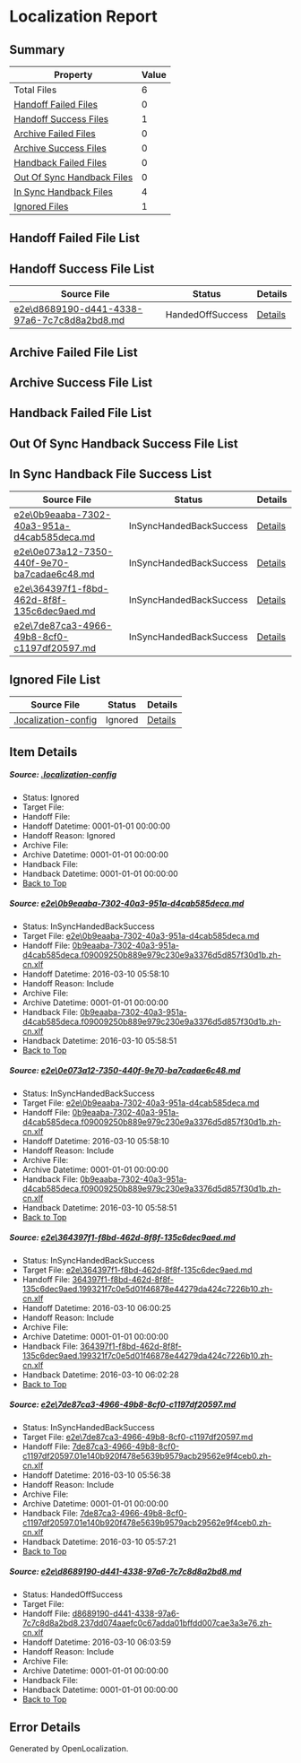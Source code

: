 # <a name='report-top'></a> Localization Report

## Summary
 Property | Value 
 -------- | ----- 
 Total Files | 6
[ Handoff Failed Files ](#handoff-failed-list)| 0
[ Handoff Success Files ](#handoff-success-list)| 1
[ Archive Failed Files ](#archive-failed-list)| 0
[ Archive Success Files ](#archive-success-list)| 0
[ Handback Failed Files ](#handback-failed-list)| 0
[ Out Of Sync Handback Files ](#outofsync-handback-success-list)| 0
[ In Sync Handback Files ](#insync-handback-success-list)| 4
[ Ignored Files ](#ignored-list)| 1

## <a name='handoff-failed-list'></a> Handoff Failed File List

## <a name='handoff-success-list'></a> Handoff Success File List
 Source File | Status | Details 
 ----------- | ------ | ------- 
 [e2e\d8689190-d441-4338-97a6-7c7c8d8a2bd8.md](https://github.com/OpenLocalizationTest/oltest/blob/15c8af77689195b2c94597c48e4c6df0943ca546/e2e/d8689190-d441-4338-97a6-7c7c8d8a2bd8.md) | HandedOffSuccess | [Details](#2fda528858ae8f32a9819c36e82ce04e61c8eae55)

## <a name='archive-failed-list'></a> Archive Failed File List

## <a name='archive-success-list'></a> Archive Success File List

## <a name='handback-failed-list'></a> Handback Failed File List

## <a name='outofsync-handback-success-list'></a> Out Of Sync Handback Success File List

## <a name='insync-handback-success-list'></a> In Sync Handback File Success List
 Source File | Status | Details 
 ----------- | ------ | ------- 
 [e2e\0b9eaaba-7302-40a3-951a-d4cab585deca.md](https://github.com/OpenLocalizationTest/oltest/blob/95b9fc58041d89683a5873f1a36c01ca9181a118/e2e/0b9eaaba-7302-40a3-951a-d4cab585deca.md) | InSyncHandedBackSuccess | [Details](#0976cbe1865c22f9910ce161ef7b98ae478e66831)
 [e2e\0e073a12-7350-440f-9e70-ba7cadae6c48.md](https://github.com/OpenLocalizationTest/oltest/blob/15c8af77689195b2c94597c48e4c6df0943ca546/e2e/0e073a12-7350-440f-9e70-ba7cadae6c48.md) | InSyncHandedBackSuccess | [Details](#0976cbe1865c22f9910ce161ef7b98ae478e66832)
 [e2e\364397f1-f8bd-462d-8f8f-135c6dec9aed.md](https://github.com/OpenLocalizationTest/oltest/blob/5a4de7a07627a357bddaa17d8a3edf5d3c1599c3/e2e/364397f1-f8bd-462d-8f8f-135c6dec9aed.md) | InSyncHandedBackSuccess | [Details](#52f22989d2859d355b12a00d17baedbc7a3beba03)
 [e2e\7de87ca3-4966-49b8-8cf0-c1197df20597.md](https://github.com/OpenLocalizationTest/oltest/blob/efb15430d836f4cc856811f6796018cc2ae1d0e5/e2e/7de87ca3-4966-49b8-8cf0-c1197df20597.md) | InSyncHandedBackSuccess | [Details](#6565ecac99a2f21d79633486b56bdb368868a9e44)

## <a name='ignored-list'></a> Ignored File List
 Source File | Status | Details 
 ----------- | ------ | ------- 
 [.localization-config](https://github.com/OpenLocalizationTest/oltest/blob/15c8af77689195b2c94597c48e4c6df0943ca546/.localization-config) | Ignored | [Details](#66aca4b1c2f43b14ec41e0e427345df94af1d5e10)

## Item Details
##### <a name='66aca4b1c2f43b14ec41e0e427345df94af1d5e10'></a> Source: [.localization-config](https://github.com/OpenLocalizationTest/oltest/blob/15c8af77689195b2c94597c48e4c6df0943ca546/.localization-config)
* Status: Ignored
* Target File: 
* Handoff File: 
* Handoff Datetime: 0001-01-01 00:00:00
* Handoff Reason: Ignored
* Archive File: 
* Archive Datetime: 0001-01-01 00:00:00
* Handback File: 
* Handback Datetime: 0001-01-01 00:00:00
* [Back to Top](#report-top)

##### <a name='0976cbe1865c22f9910ce161ef7b98ae478e66831'></a> Source: [e2e\0b9eaaba-7302-40a3-951a-d4cab585deca.md](https://github.com/OpenLocalizationTest/oltest/blob/95b9fc58041d89683a5873f1a36c01ca9181a118/e2e/0b9eaaba-7302-40a3-951a-d4cab585deca.md)
* Status: InSyncHandedBackSuccess
* Target File: [e2e\0b9eaaba-7302-40a3-951a-d4cab585deca.md](https://github.com/OpenLocalizationTestOrg/oltest.zh-cn/blob/8e47e4b3275c4b007f7e5b316aceada8755a1a3d/e2e/0b9eaaba-7302-40a3-951a-d4cab585deca.md)
* Handoff File: [0b9eaaba-7302-40a3-951a-d4cab585deca.f09009250b889e979c230e9a3376d5d857f30d1b.zh-cn.xlf](https://github.com/OpenLocalizationTestOrg/olhandoff/blob/d043c287f90c0d1c5d4783c2face1af7d4e08a76/ol-handoff/OpenLocalizationTestOrg/oltest.zh-cn/xinjiang/ht/0b9eaaba-7302-40a3-951a-d4cab585deca.f09009250b889e979c230e9a3376d5d857f30d1b.zh-cn.xlf)
* Handoff Datetime: 2016-03-10 05:58:10
* Handoff Reason: Include
* Archive File: 
* Archive Datetime: 0001-01-01 00:00:00
* Handback File: [0b9eaaba-7302-40a3-951a-d4cab585deca.f09009250b889e979c230e9a3376d5d857f30d1b.zh-cn.xlf](https://github.com/OpenLocalizationTestOrg/olhandback/blob/02ee74d8b91659735d063642208d93685a46c809/ol-handback/OpenLocalizationTestOrg/oltest.zh-cn/xinjiang/ht/0b9eaaba-7302-40a3-951a-d4cab585deca.f09009250b889e979c230e9a3376d5d857f30d1b.zh-cn.xlf)
* Handback Datetime: 2016-03-10 05:58:51
* [Back to Top](#report-top)

##### <a name='0976cbe1865c22f9910ce161ef7b98ae478e66832'></a> Source: [e2e\0e073a12-7350-440f-9e70-ba7cadae6c48.md](https://github.com/OpenLocalizationTest/oltest/blob/15c8af77689195b2c94597c48e4c6df0943ca546/e2e/0e073a12-7350-440f-9e70-ba7cadae6c48.md)
* Status: InSyncHandedBackSuccess
* Target File: [e2e\0b9eaaba-7302-40a3-951a-d4cab585deca.md](https://github.com/OpenLocalizationTestOrg/oltest.zh-cn/blob/8e47e4b3275c4b007f7e5b316aceada8755a1a3d/e2e/0b9eaaba-7302-40a3-951a-d4cab585deca.md)
* Handoff File: [0b9eaaba-7302-40a3-951a-d4cab585deca.f09009250b889e979c230e9a3376d5d857f30d1b.zh-cn.xlf](https://github.com/OpenLocalizationTestOrg/olhandoff/blob/d043c287f90c0d1c5d4783c2face1af7d4e08a76/ol-handoff/OpenLocalizationTestOrg/oltest.zh-cn/xinjiang/ht/0b9eaaba-7302-40a3-951a-d4cab585deca.f09009250b889e979c230e9a3376d5d857f30d1b.zh-cn.xlf)
* Handoff Datetime: 2016-03-10 05:58:10
* Handoff Reason: Include
* Archive File: 
* Archive Datetime: 0001-01-01 00:00:00
* Handback File: [0b9eaaba-7302-40a3-951a-d4cab585deca.f09009250b889e979c230e9a3376d5d857f30d1b.zh-cn.xlf](https://github.com/OpenLocalizationTestOrg/olhandback/blob/02ee74d8b91659735d063642208d93685a46c809/ol-handback/OpenLocalizationTestOrg/oltest.zh-cn/xinjiang/ht/0b9eaaba-7302-40a3-951a-d4cab585deca.f09009250b889e979c230e9a3376d5d857f30d1b.zh-cn.xlf)
* Handback Datetime: 2016-03-10 05:58:51
* [Back to Top](#report-top)

##### <a name='52f22989d2859d355b12a00d17baedbc7a3beba03'></a> Source: [e2e\364397f1-f8bd-462d-8f8f-135c6dec9aed.md](https://github.com/OpenLocalizationTest/oltest/blob/5a4de7a07627a357bddaa17d8a3edf5d3c1599c3/e2e/364397f1-f8bd-462d-8f8f-135c6dec9aed.md)
* Status: InSyncHandedBackSuccess
* Target File: [e2e\364397f1-f8bd-462d-8f8f-135c6dec9aed.md](https://github.com/OpenLocalizationTestOrg/oltest.zh-cn/blob/8593130ec3e45c6054b3e7c500652bf30eea0614/e2e/364397f1-f8bd-462d-8f8f-135c6dec9aed.md)
* Handoff File: [364397f1-f8bd-462d-8f8f-135c6dec9aed.199321f7c0e5d01f46878e44279da424c7226b10.zh-cn.xlf](https://github.com/OpenLocalizationTestOrg/olhandoff/blob/53cc38e1b643a388f554e14c74484a05e5535c99/ol-handoff/OpenLocalizationTestOrg/oltest.zh-cn/xinjiang/ht/364397f1-f8bd-462d-8f8f-135c6dec9aed.199321f7c0e5d01f46878e44279da424c7226b10.zh-cn.xlf)
* Handoff Datetime: 2016-03-10 06:00:25
* Handoff Reason: Include
* Archive File: 
* Archive Datetime: 0001-01-01 00:00:00
* Handback File: [364397f1-f8bd-462d-8f8f-135c6dec9aed.199321f7c0e5d01f46878e44279da424c7226b10.zh-cn.xlf](https://github.com/OpenLocalizationTestOrg/olhandback/blob/02bb683ce30e6e279a156c4a8adde1fe05b9b922/ol-handback/OpenLocalizationTestOrg/oltest.zh-cn/xinjiang/ht/364397f1-f8bd-462d-8f8f-135c6dec9aed.199321f7c0e5d01f46878e44279da424c7226b10.zh-cn.xlf)
* Handback Datetime: 2016-03-10 06:02:28
* [Back to Top](#report-top)

##### <a name='6565ecac99a2f21d79633486b56bdb368868a9e44'></a> Source: [e2e\7de87ca3-4966-49b8-8cf0-c1197df20597.md](https://github.com/OpenLocalizationTest/oltest/blob/efb15430d836f4cc856811f6796018cc2ae1d0e5/e2e/7de87ca3-4966-49b8-8cf0-c1197df20597.md)
* Status: InSyncHandedBackSuccess
* Target File: [e2e\7de87ca3-4966-49b8-8cf0-c1197df20597.md](https://github.com/OpenLocalizationTestOrg/oltest.zh-cn/blob/7f2b164ac62d7159de77a3f5c16d9df68e0099a0/e2e/7de87ca3-4966-49b8-8cf0-c1197df20597.md)
* Handoff File: [7de87ca3-4966-49b8-8cf0-c1197df20597.01e140b920f478e5639b9579acb29562e9f4ceb0.zh-cn.xlf](https://github.com/OpenLocalizationTestOrg/olhandoff/blob/041f0c3561bc2083ef05af0208576843fc2bdc4d/ol-handoff/OpenLocalizationTestOrg/oltest.zh-cn/xinjiang/ht/7de87ca3-4966-49b8-8cf0-c1197df20597.01e140b920f478e5639b9579acb29562e9f4ceb0.zh-cn.xlf)
* Handoff Datetime: 2016-03-10 05:56:38
* Handoff Reason: Include
* Archive File: 
* Archive Datetime: 0001-01-01 00:00:00
* Handback File: [7de87ca3-4966-49b8-8cf0-c1197df20597.01e140b920f478e5639b9579acb29562e9f4ceb0.zh-cn.xlf](https://github.com/OpenLocalizationTestOrg/olhandback/blob/40875c43529e0e1a86e6b021880ac9dadf9f7b55/ol-handback/OpenLocalizationTestOrg/oltest.zh-cn/xinjiang/ht/7de87ca3-4966-49b8-8cf0-c1197df20597.01e140b920f478e5639b9579acb29562e9f4ceb0.zh-cn.xlf)
* Handback Datetime: 2016-03-10 05:57:21
* [Back to Top](#report-top)

##### <a name='2fda528858ae8f32a9819c36e82ce04e61c8eae55'></a> Source: [e2e\d8689190-d441-4338-97a6-7c7c8d8a2bd8.md](https://github.com/OpenLocalizationTest/oltest/blob/15c8af77689195b2c94597c48e4c6df0943ca546/e2e/d8689190-d441-4338-97a6-7c7c8d8a2bd8.md)
* Status: HandedOffSuccess
* Target File: 
* Handoff File: [d8689190-d441-4338-97a6-7c7c8d8a2bd8.237dd074aaefc0c67adda01bffdd007cae3a3e76.zh-cn.xlf](https://github.com/OpenLocalizationTestOrg/olhandoff/blob/d7aa8ee52083e44f45ee07dfd5bb5fe87ddf2035/ol-handoff/OpenLocalizationTestOrg/oltest.zh-cn/xinjiang/ht/d8689190-d441-4338-97a6-7c7c8d8a2bd8.237dd074aaefc0c67adda01bffdd007cae3a3e76.zh-cn.xlf)
* Handoff Datetime: 2016-03-10 06:03:59
* Handoff Reason: Include
* Archive File: 
* Archive Datetime: 0001-01-01 00:00:00
* Handback File: 
* Handback Datetime: 0001-01-01 00:00:00
* [Back to Top](#report-top)


## Error Details

Generated by OpenLocalization.
